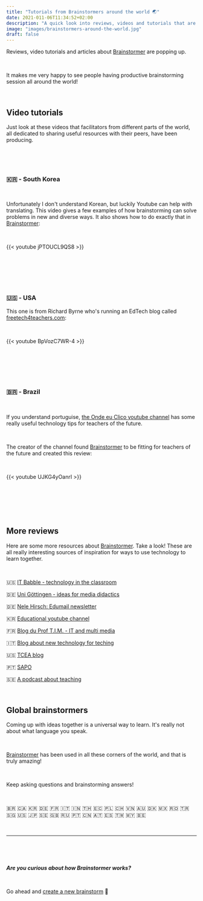```yaml
---
title: "Tutorials from Brainstormers around the world 🌏"
date: 2021-011-06T11:34:52+02:00
description: "A quick look into reviews, videos and tutorials that are being shared about Brainstormer"
image: "images/brainstormers-around-the-world.jpg"
draft: false
---
```

Reviews, video tutorials and articles about [Brainstormer](https://www.brainstormer.online/) are popping up. 

&nbsp;

It makes me very happy to see people having productive brainstorming session all around the world!

&nbsp;

## Video tutorials


Just look at these videos that facilitators from different parts of the world, all dedicated to sharing useful resources with their peers, have been producing. 

&nbsp;

&nbsp;

### 🇰🇷 - South Korea

&nbsp;

Unfortunately I don't understand Korean, but luckily Youtube can help with translating. This video gives a few examples of how brainstorming can solve problems in new and diverse ways. It also shows how to do exactly that in [Brainstormer](https://www.brainstormer.online/): 

&nbsp;

{{< youtube jPTOUCL9QS8 >}}

&nbsp;

&nbsp;

&nbsp;

### 🇺🇸 - USA

This one is from Richard Byrne who's running an EdTech blog called [freetech4teachers.com](https://www.freetech4teachers.com/2021/05/a-collaborative-brainstorming-and.html):

&nbsp;

{{< youtube BpVozC7WR-4 >}}

&nbsp;

&nbsp;

&nbsp;

### 🇧🇷 - Brazil

&nbsp;

If you understand portuguise, [the Onde eu Clico youtube channel](https://www.youtube.com/c/Ondeeuclico1) has some really useful technology tips for teachers of the future. 

&nbsp;

The creator of the channel found [Brainstormer](https://www.brainstormer.online/) to be fitting for teachers of the future and created this review:

&nbsp;

{{< youtube UJKG4yOanrI >}}

&nbsp;

&nbsp;

&nbsp;



## More reviews

Here are some more resources about [Brainstormer](https://www.brainstormer.online/). Take a look! These are all really interesting sources of inspiration for ways to use technology to learn together. 

&nbsp;

🇺🇸  [IT Babble - technology in the classroom](https://itbabble.com/2021/05/24/brainstormer-online-a-review/)

🇩🇪  [Uni Göttingen - ideas for media didactics](https://www.zess.uni-goettingen.de/mediendidaktik/2021/07/08/brainstormen-leicht-gemacht-mit-mindwendel/)

🇩🇪  [Nele Hirsch: Edumail newsletter](https://www.getrevue.co/profile/ebildungslabor/issues/edumail-56-herausforderung-vor-ort-veranstaltung-ideen-fur-lernende-lehrende-und-methoden-zum-veranstaltungsabschluss-643893)

🇰🇷 [Educational youtube channel](https://www.youtube.com/watch?v=jfQp0kixhxE)

🇫🇷  [Blog du Prof T.I.M. - IT and multi media](https://blogs.lyceecfadumene.fr/informatique/2021/10/18/brainstormer-online-reflechir-en-equipe/)

🇮🇹  [Blog about new technology for teching](http://marcellomeinero.com/didattica/396-uno-strumento-collaborativo-per-il-brainstorming.html)

🇺🇸  [TCEA blog](https://blog.tcea.org/planning-now-for-engaging-staff-development-later/)

🇵🇹  [SAPO](https://tek.sapo.pt/extras/site-do-dia/artigos/conheca-uma-plataforma-que-ajuda-equipas-remotas-em-sessoes-de-brainstorming-mais-produtivas#)

🇸🇪  [A podcast about teaching](http://www.skolspanarna.se/avsnitt-278-100-pepp-pa-g/)

&nbsp;

## Global brainstormers

Coming up with ideas together is a universal way to learn. It's really not about what language you speak.

&nbsp;

[Brainstormer](https://www.brainstormer.online/) has been used in all these corners of the world, and that is truly amazing! 

&nbsp;

Keep asking questions and brainstorming answers!

&nbsp;

🇧🇷 🇨🇦 🇰🇷 🇩🇪 🇫🇷 🇮🇹 🇮🇳 🇹🇭 🇪🇨 🇵🇱 🇨🇭 🇻🇳 🇦🇺 🇩🇰 🇲🇽 🇷🇴 🇹🇷 🇸🇬 🇺🇸 🇯🇵 🇸🇪 🇬🇧 🇷🇺 🇵🇹 🇨🇳 🇦🇹 🇪🇸 🇹🇼 🇲🇾 🇧🇪 

&nbsp;

___

&nbsp;

&nbsp;

***Are you curious about how Brainstormer works?***

&nbsp;

Go ahead and [create a new brainstorm](https://www.brainstormer.online/brainstorms/new) 🧠





